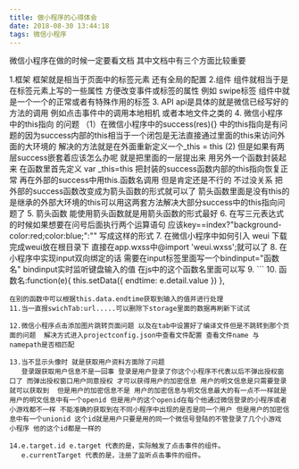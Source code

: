 ```yaml
---
title: 做小程序的心得体会
date: 2018-08-30 13:44:18
tags: 微信小程序
---
```

 微信小程序在做的时候一定要看文档 其中文档中有三个方面比较重要 
 <!-- more -->
 1.框架 框架就是相当于页面中的标签元素 还有全局的配置 
 2.组件 组件就相当于是在标签元素上写的一些属性 方便改变事件或标签的属性  例如 swipe标签 组件中就是一个一个的正常或者有特殊作用的标签
 3. API api是具体的就是微信已经写好的方法的调用 例如点击事件中的调用本地相机 或者本地文件之类的
 4. 微信小程序中的this指向 的问题 （1）在微信小程序中的success(res){} 中的this指向是有问题的因为success内部的this相当于一个闭包是无法直接通过里面的this来访问外面的大环境的 解决的方法就是在外面重新定义一个_this = this (2) 但是如果有两层success嵌套着应该怎么办呢 就是把里面的一层提出来 用另外一个函数封装起来 在函数里首先定义 var _this=this 把封装的success函数内部的this指向恢复正常 再在外部的success中用this.函数名调用 但是肯定还是不行的 不过没关系 把外部的success函数改变成为箭头函数的形式就可以了 箭头函数里面是没有this的 是继承的外部大环境的this可以用这两套方法解决大部分success中的this指向问题了
 5. 箭头函数 能使用箭头函数就是用箭头函数的形式最好
 6. 在写三元表达式的时候如果想要在问号后面执行两个运算语句 应该key==index?"background-color:red;color:blue;":"" 写成这样的形式
 7. 在微信小程序中如何引入 weui 下载完成weui放在根目录下 直接在app.wxss中@import 'weui.wxss';就可以了
 8. 在小程序中实现input双向绑定的话 需要在input标签里面写一个bindinput="函数名" bindinput实时监听键盘输入的值 在js中的这个函数名里面可以写 
 9. ```
 10. 函数名:function(e){
    this.setData({
      endtime: e.detail.value
    })
  },
  ```
  在别的函数中可以根据this.data.endtime获取到输入的值并进行处理
  11.当一直报swichTab:url.....可以删除下storage里面的数据再刷新下试试

  12.微信小程序点击添加图片跳转页面问题 以及在tab中设置好了编译文件但是不跳转到那个页面的问题  解决方式进入projectconfig.json中查看文件配置 查看文件name 与 namepath是否相匹配

  13.当不显示头像时 就是获取用户资料方面除了问题
     登录跟获取用户信息不是一回事 登录是用户登录了你这个小程序不代表以后不弹出授权窗口了 而弹出授权窗口用户同意授权 才可以获得用户的加密信息 用户的明文信息是只需要登录就可以获取到  但是用户的加密信息不是 用户的加密信息与明文信息最大的有一点不一样就是 用户的明文信息中有一个openid 但是用户的这个openid在每个他通过微信登录的小程序或者小游戏都不一样 不能准确的获取到在不同小程序中出现的是否是同一个用户 但是用户的加密信息中有一个unionid 这个id就是用户只要是用的同一个微信号登陆的不管登录了几个小游戏 小程序 他的这个id都是一样的

  14.e.target.id e.target 代表的是，实际触发了点击事件的组件。 
     e.currentTarget 代表的是，注册了监听点击事件的组件。